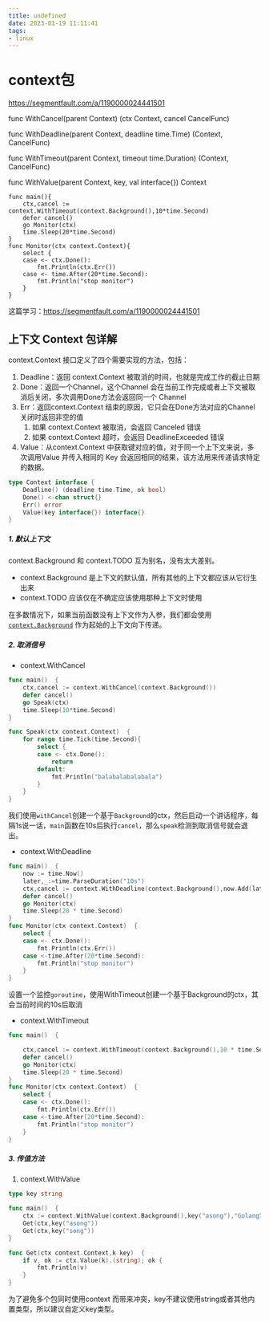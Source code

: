 ```yaml
---
title: undefined
date: 2023-01-19 11:11:41
tags:
- linux
---
```


# context包

https://segmentfault.com/a/1190000024441501

func WithCancel(parent Context) (ctx Context, cancel CancelFunc)

func WithDeadline(parent Context, deadline time.Time) (Context, CancelFunc)

func WithTimeout(parent Context, timeout time.Duration) (Context, CancelFunc)

func WithValue(parent Context, key, val interface{}) Context

```
func main(){
	ctx,cancel := context.WithTimeout(context.Background(),10*time.Second)
	defer cancel()
	go Monitor(ctx)
	time.Sleep(20*time.Second)
}
func Monitor(ctx context.Context){
	select {
	case <- ctx.Done():
		fmt.Println(ctx.Err())
	case <- time.After(20*time.Second):
		fmt.Println("stop monitor")
	}
}
```

这篇学习：https://segmentfault.com/a/1190000024441501

## 上下文 Context 包详解

context.Context 接口定义了四个需要实现的方法，包括：

1. Deadline：返回 context.Context 被取消的时间，也就是完成工作的截止日期
2. Done：返回一个Channel，这个Channel 会在当前工作完成或者上下文被取消后关闭，多次调用Done方法会返回同一个 Channel
3. Err：返回context.Context 结束的原因，它只会在Done方法对应的Channel关闭时返回非空的值
    1. 如果 context.Context 被取消，会返回 Canceled 错误
    2. 如果 context.Context 超时，会返回 DeadlineExceeded 错误
4. Value：从context.Context 中获取键对应的值，对于同一个上下文来说，多次调用Value 并传入相同的 Key 会返回相同的结果，该方法用来传递请求特定的数据。

```go
type Context interface {
	Deadline() (deadline time.Time, ok bool)
	Done() <-chan struct{}
	Err() error
	Value(key interface{}) interface{}
}
```

##### 1. 默认上下文

context.Background 和 context.TODO 互为别名，没有太大差别。

- context.Background 是上下文的默认值，所有其他的上下文都应该从它衍生出来
- context.TODO 应该仅在不确定应该使用那种上下文时使用

在多数情况下，如果当前函数没有上下文作为入参，我们都会使用 [`context.Background`](https://draveness.me/golang/tree/context.Background) 作为起始的上下文向下传递。

##### 2. 取消信号

- context.WithCancel 

```go
func main()  {
    ctx,cancel := context.WithCancel(context.Background())
    defer cancel()
    go Speak(ctx)
    time.Sleep(10*time.Second)
}

func Speak(ctx context.Context)  {
    for range time.Tick(time.Second){
        select {
        case <- ctx.Done():
            return
        default:
            fmt.Println("balabalabalabala")
        }
    }
}
```

我们使用`withCancel`创建一个基于`Background`的ctx，然后启动一个讲话程序，每隔1s说一话，`main`函数在10s后执行`cancel`，那么`speak`检测到取消信号就会退出。

- context.WithDeadline

```go
func main()  {
    now := time.Now()
    later,_:=time.ParseDuration("10s")
    ctx,cancel := context.WithDeadline(context.Background(),now.Add(later))
    defer cancel()
    go Monitor(ctx)
    time.Sleep(20 * time.Second)
}
func Monitor(ctx context.Context)  {
    select {
    case <- ctx.Done():
        fmt.Println(ctx.Err())
    case <-time.After(20*time.Second):
        fmt.Println("stop monitor")
    }
}
```

设置一个监控`goroutine`，使用WithTimeout创建一个基于Background的ctx，其会当前时间的10s后取消

- context.WithTimeout

```go
func main()  {

    ctx,cancel := context.WithTimeout(context.Background(),10 * time.Second)
    defer cancel()
    go Monitor(ctx)
    time.Sleep(20 * time.Second)
}
func Monitor(ctx context.Context)  {
    select {
    case <- ctx.Done():
        fmt.Println(ctx.Err())
    case <-time.After(20*time.Second):
        fmt.Println("stop monitor")
    }
}
```

##### 3. 传值方法

1. context.WithValue

```go
type key string

func main()  {
    ctx := context.WithValue(context.Background(),key("asong"),"Golang梦工厂")
    Get(ctx,key("asong"))
    Get(ctx,key("song"))
}

func Get(ctx context.Context,k key)  {
    if v, ok := ctx.Value(k).(string); ok {
        fmt.Println(v)
    }
}
```

为了避免多个包同时使用context 而带来冲突，key不建议使用string或者其他内置类型，所以建议自定义key类型。

 



























